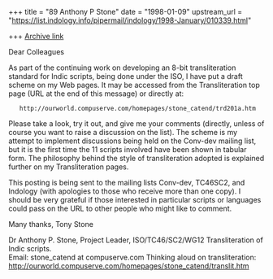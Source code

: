 +++
title = "89 Anthony P Stone"
date = "1998-01-09"
upstream_url = "https://list.indology.info/pipermail/indology/1998-January/010339.html"

+++
[Archive link](https://list.indology.info/pipermail/indology/1998-January/010339.html)

Dear Colleagues

As part of the continuing work on developing an 8-bit transliteration
standard for Indic scripts, being done under the ISO, I have put a draft
scheme on my Web pages.   It may be accessed from the Transliteration top
page (URL at the end of this message) or directly at:

       http://ourworld.compuserve.com/homepages/stone_catend/trd201a.htm 

Please take a look, try it out, and give me your comments (directly, unless
of course you want to raise a discussion on the list).     The scheme is my
attempt to implement discussions being held on the Conv-dev mailing list,
but it is the first time the 11 scripts involved have been shown in tabular
form.   The philosophy behind the style of transliteration adopted is
explained further on my Transliteration pages.

This posting is being sent to the mailing lists Conv-dev, TC46SC2, and
Indology  (with  apologies to those who receive more than one copy).    I
should be very grateful if those interested in particular scripts or
languages could pass on the URL to other people who might like to comment. 


Many thanks,   Tony Stone

Dr Anthony P. Stone, Project Leader, ISO/TC46/SC2/WG12 Transliteration of
Indic scripts.  
Email: stone_catend at compuserve.com                           Thinking aloud
on transliteration:
     http://ourworld.compuserve.com/homepages/stone_catend/translit.htm



